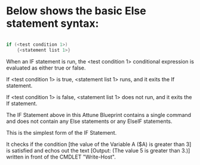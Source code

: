 # Below shows the basic Else statement syntax:

```powershell

if (<test condition 1>)
    {<statement list 1>}

```

When an IF statement is run, the <test condition 1> conditional expression is evaluated as either true or false.

If <test condition 1> is true, <statement list 1> runs, and it exits the If statement.

If <test condition 1> is false, <statement list 1> does not run, and it exits the If statement.

The IF Statement above in this Attune Blueprint contains a single command and does not contain any Else statements or any ElseIF statements. 

This is the simplest form of the IF Statement.

It checks if the condition [the value of the Variable A ($A) is greater than 3] is satisfied and echos out the text [Output: (The value 5 is greater than 3.)] written in front of the CMDLET "Write-Host".
